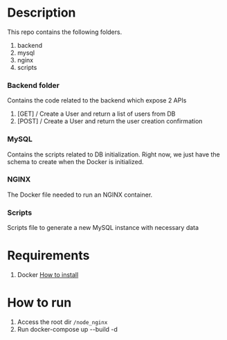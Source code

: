 # Description
This repo contains the following folders.

1. backend
2. mysql
3. nginx
4. scripts


### Backend folder

Contains the code related to the backend which expose 2 APIs
1. [GET] /
   Create a User and return a list of users from DB
2. [POST] /
   Create a User and return the user creation confirmation

### MySQL
Contains the scripts related to DB initialization.
Right now, we just have the schema to create when the Docker is initialized.

### NGINX
The Docker file needed to run an NGINX container.

### Scripts 
Scripts file to generate a new MySQL instance with necessary data
# Requirements

1. Docker [How to install](https://docs.docker.com/engine/install/ubuntu/)

# How to run
1. Access the root dir `/node_nginx`
2. Run docker-compose up --build -d
